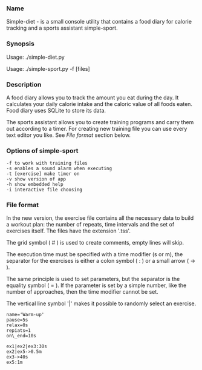 
### Name

Simple-diet - is a small console utility that contains a food diary for calorie tracking and a sports assistant simple-sport.

### Synopsis

Usage: ./simple-diet.py

Usage: ./simple-sport.py -f [files]

### Description

A food diary allows you to track the amount you eat during the day. It calculates your daily calorie intake and the caloric value of all foods eaten. Food diary uses SQLite to store its data.

The sports assistant allows you to create training programs and carry them out according to a timer. For creating new training file you can use every text editor you like. See *File format* section below.

### Options of simple-sport

    -f to work with training files
    -s enables a sound alarm when executing
    -t [exercise] make timer on
    -v show version of app
    -h show embedded help
    -i interactive file choosing

### File format

In the new version, the exercise file contains all the necessary data to build a workout plan: the number of repeats, time intervals and the set of exercises itself. The files have the extension '.tss'.

The grid symbol ( # ) is used to create comments, empty lines will skip.

The execution time must be specified with a time modifier (s or m), the separator for the exercises is either a colon symbol ( : ) or a small arrow ( -> ).

The same principle is used to set parameters, but the separator is the equality symbol ( = ). If the parameter is set by a simple number, like the number of approaches, then the time modifier cannot be set.

The vertical line symbol '|' makes it possible to randomly select an exercise.

    name='Warm-up'
    pause=5s
    relax=0s
    repiats=1
    on\_end=10s

    ex1|ex2|ex3:30s
    ex2|ex5->0.5m
    ex3->40s
    ex5:1m

